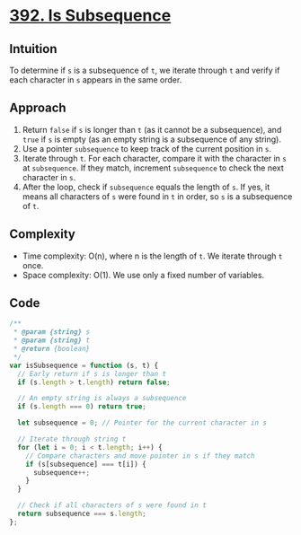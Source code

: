 # [392. Is Subsequence](https://leetcode.com/problems/is-subsequence/description/)

## Intuition

To determine if `s` is a subsequence of `t`, we iterate through `t` and verify if each character in `s` appears in the same order.

## Approach

1.  Return `false` if `s` is longer than `t` (as it cannot be a subsequence), and `true` if `s` is empty (as an empty string is a subsequence of any string).
2.  Use a pointer `subsequence` to keep track of the current position in `s`.
3.  Iterate through `t`. For each character, compare it with the character in `s` at `subsequence`. If they match, increment `subsequence` to check the next character in `s`.
4.  After the loop, check if `subsequence` equals the length of `s`. If yes, it means all characters of `s` were found in `t` in order, so `s` is a subsequence of `t`.

## Complexity

- Time complexity: O(n), where n is the length of `t`. We iterate through `t` once.
- Space complexity: O(1). We use only a fixed number of variables.

## Code

```javascript
/**
 * @param {string} s
 * @param {string} t
 * @return {boolean}
 */
var isSubsequence = function (s, t) {
  // Early return if s is longer than t
  if (s.length > t.length) return false;

  // An empty string is always a subsequence
  if (s.length === 0) return true;

  let subsequence = 0; // Pointer for the current character in s

  // Iterate through string t
  for (let i = 0; i < t.length; i++) {
    // Compare characters and move pointer in s if they match
    if (s[subsequence] === t[i]) {
      subsequence++;
    }
  }

  // Check if all characters of s were found in t
  return subsequence === s.length;
};
```
